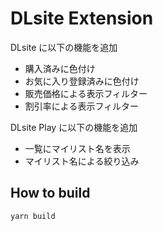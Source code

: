 # DLsite Extension

DLsite に以下の機能を追加

-   購入済みに色付け
-   お気に入り登録済みに色付け
-   販売価格による表示フィルター
-   割引率による表示フィルター

DLsite Play に以下の機能を追加

-   一覧にマイリスト名を表示
-   マイリスト名による絞り込み

## How to build

```
yarn build
```
